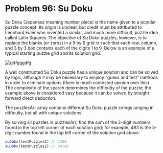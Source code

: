 # Problem 96: Su Doku

Su Doku (Japanese meaning number place) is the name given to a popular puzzle concept. Its origin is unclear, but credit must be attributed to Leonhard Euler who invented a similar, and much more difficult, puzzle idea called Latin Squares. The objective of Su Doku puzzles, however, is to replace the blanks (or zeros) in a 9 by 9 grid in such that each row, column, and 3 by 3 box contains each of the digits 1 to 9. Below is an example of a typical starting puzzle grid and its solution grid.

![gdfgggdfg](https://github.com/Gorusuke/Project-Euler/assets/64686153/4107ee2f-968b-4a5e-ba79-61e090e2d38a)

A well constructed Su Doku puzzle has a unique solution and can be solved by logic, although it may be necessary to employ "guess and test" methods in order to eliminate options (there is much contested opinion over this). The complexity of the search determines the difficulty of the puzzle; the example above is considered easy because it can be solved by straight forward direct deduction.

The puzzlesArr array contains different Su Doku puzzle strings ranging in difficulty, but all with unique solutions.

By solving all puzzles in puzzlesArr, find the sum of the 3-digit numbers found in the top left corner of each solution grid; for example, 483 is the 3-digit number found in the top left corner of the solution grid above.

```javascript
suDoku(testPuzzles1) // 1190
suDoku(testPuzzles2) // 24702
```
